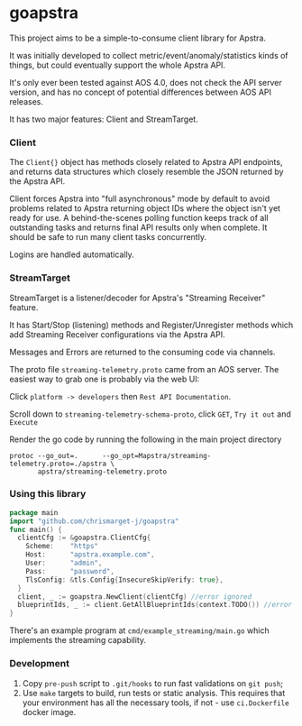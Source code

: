 # goapstra

This project aims to be a simple-to-consume client library for Apstra.

It was initially developed to collect metric/event/anomaly/statistics kinds of
things, but could eventually support the whole Apstra API.

It's only ever been tested against AOS 4.0, does not check the API server
version, and has no concept of potential differences between AOS API releases.

It has two major features: Client and StreamTarget.

### Client
The `Client{}` object has methods closely related to Apstra API endpoints, and
returns data structures which closely resemble the JSON returned by the Apstra
API.

Client forces Apstra into "full asynchronous" mode by default to avoid problems
related to Apstra returning object IDs where the object isn't yet ready for use.
A behind-the-scenes polling function keeps track of all outstanding tasks and
returns final API results only when complete. It should be safe to run many
client tasks concurrently.

Logins are handled automatically.

### StreamTarget

StreamTarget is a listener/decoder for Apstra's "Streaming Receiver" feature.

It has Start/Stop (listening) methods and Register/Unregister methods which
add Streaming Receiver configurations via the Apstra API.

Messages and Errors are returned to the consuming code via channels.

The proto file `streaming-telemetry.proto` came from an AOS server. The easiest way to grab
one is probably via the web UI:

Click `platform -> developers` then `Rest API Documentation`.

Scroll down to `streaming-telemetry-schema-proto`, click `GET`, `Try it out` and `Execute`

Render the go code by running the following in the main project directory
```shell
protoc --go_out=.      --go_opt=Mapstra/streaming-telemetry.proto=./apstra \
       apstra/streaming-telemetry.proto
```

### Using this library

```go
package main
import "github.com/chrismarget-j/goapstra"
func main() {
  clientCfg := &goapstra.ClientCfg{
	Scheme:    "https"
    Host:      "apstra.example.com",
    User:      "admin",
    Pass:      "password",
    TlsConfig: &tls.Config{InsecureSkipVerify: true},
  }
  client, _ := goapstra.NewClient(clientCfg) //error ignored
  blueprintIds, _ := client.GetAllBlueprintIds(context.TODO()) //error ignored
}
```

There's an example program at `cmd/example_streaming/main.go` which implements
the streaming capability.

### Development

1. Copy `pre-push` script to `.git/hooks` to run fast validations on `git push`;
2. Use `make` targets to build, run tests or static analysis. This requires that
   your environment has all the necessary tools, if not - use `ci.Dockerfile`
   docker image.
